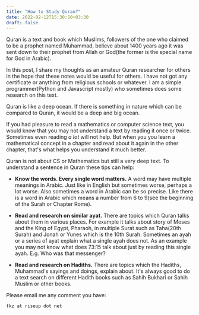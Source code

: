 ```yaml
---
title: "How to Study Quran?"
date: 2022-02-12T15:30:50+03:30
draft: false 
---
```


Quran is a text and book which Muslims, followers of the one who claimed to be a prophet named Muhammad, believe about 1400 years ago it was sent down
to their prophet from Allah or God(the former is the special name for God in Arabic).

In this post, I share my thoughts as an amateur Quran researcher for others in the hope that these notes would be useful for others. I have not got any certificate or anything from religious schools or whatever. I am a simple programmer(Python and Javascript mostly) who sometimes does some research on this text.

Quran is like a deep ocean. If there is something in nature which can be compared to Quran, it would be a deep and big ocean.

If you had pleasure to read a mathematics or computer science text, you would know that you may not understand a text by reading it once or twice. Sometimes even reading *a lot* will not help. But when you you learn a mathematical concept in a chapter and read about it again in the other chapter, that's what helps you understand it much better.

Quran is not about CS or Mathematics but still a very deep text. To understand a sentence in Quran these tips can help:

 - **Know the words. Every single word matters.** A word may have multiple meanings in Arabic. Just like in English but sometimes worse, perhaps a lot worse. Also sometimes a word in Arabic can be so precise. Like there is a word in Arabic which means a number from 6 to 9(see the beginning of the Surah or Chapter Rome).

 - **Read and research on similar ayat.** There are topics which Quran talks about them in various places. For example it talks about story of Moses and the King of Egypt, Pharaoh, in multiple Surat such as Taha(20th Surah) and Jonah or Yunes which is the 10th Surah. Sometimes an ayah or a series of ayat explain what a single ayah does not. As an example you may not know what does 73:15 talk about just by reading this single ayah. E.g. Who was that messenger?

 - **Read and research on Hadiths.** There are topics which the Hadiths, Muhammad's sayings and doings, explain about. It's always good to do a text search on different Hadith books such as Sahih Bukhari or Sahih Muslim or other books.

Please email me any comment you have:

```
fkz at riseup dot net
```
